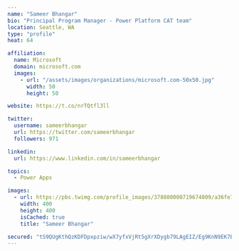 ```yaml
---
name: "Sameer Bhangar"
bio: "Principal Program Manager - Power Platform CAT team"
location: Seattle, WA
type: "profile"
heat: 64

affiliation:
  name: Microsoft
  domain: microsoft.com
  images:
    - url: "/assets/images/organizations/microsoft.com-50x50.jpg"
      width: 50
      height: 50

website: https://t.co/nrTQtfl3ll

twitter:
  username: sameerbhangar
  url: https://twitter.com/sameerbhangar
  followers: 971

linkedin:
  url: https://www.linkedin.com/in/sameerbhangar

topics:
  - Power Apps

images:
  - url: https://pbs.twimg.com/profile_images/378800000719674009/a36fe7ddfab1778b76e5793772e43798_400x400.jpeg
    width: 400
    height: 400
    isCached: true
    title: "Sameer Bhangar"

secured: "tS9QUgKthQzKDFDpxpziw/wX7yfxVjRt5gXrXDygb79LAgEIZ/Eg9KnN9EK7Bwgo9QpTuPVa9pSPDfpHxycQgjzzV+OPD8RMqh5sqsaoQiduOtxfrA5YsByTmWZxpJx1ZY66TvJM/sz11ByWYZJXegPcrxxaJFbCdW/QoW2+s/kTVcnwjJUrIXtOXuc3loqCs8yGO58mslO73VG932hg/NwcK8vUaJ37nFFqkRynyMEBxnqmeOjOZN9t5pt6seWJfzC0Fr1rSILAhGOLt2jOqYUO4noP6qOQkkEgaR1rRhcFOkppBr0nKnfxGetcw9W2tGi/0Nh5QmabgYXJrvlGe0UTU3TiGsNuXew3XfcizK6w88zhJF8hyrDMa/qYQeHDv57eV/NlHSrBMRoQ0Bq1zw==;xdknq71GfBlAGWvFdQL/uw=="
---
```


